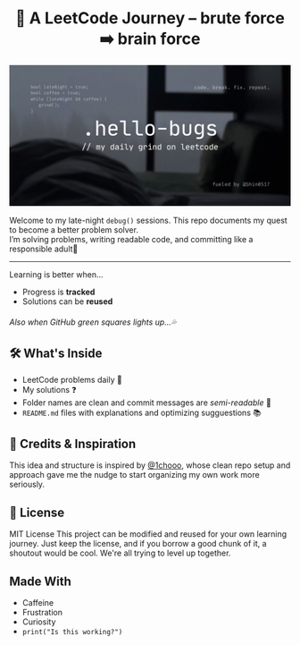 <h1 align="center">
  🧠 A LeetCode Journey – brute force ➡️ brain force
</h1>


<p align="center">
  <img src="./.github/cover.png">
</p>

  Welcome to my late-night `debug()` sessions. This repo documents my quest to become a better problem solver.<br>
  I’m solving problems, writing readable code, and committing like a responsible adult👤

---

Learning is better when...
- Progress is **tracked**   
- Solutions can be **reused**
###### Also when GitHub green squares lights up...💦


## 🛠️ What's Inside

-  LeetCode problems daily 🧩
-  My solutions ❓
-  Folder names are clean and commit messages are *semi-readable* 📁 
-  `README.md` files with explanations and optimizing sugguestions 📚


## 🙏 Credits & Inspiration

This idea and structure is inspired by [@1chooo](https://github.com/1chooo), 
whose clean repo setup and approach gave me the nudge to start organizing my own work more seriously.


## 🪪 License

MIT License
This project can be modified and reused for your own learning journey. Just keep the license, and if you borrow a good chunk of it, a shoutout would be cool. We're all trying to level up together.


## Made With

- Caffeine
- Frustration
- Curiosity
- `print("Is this working?")`
